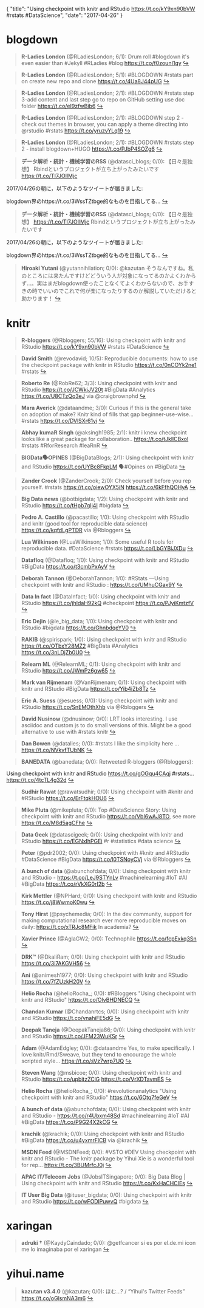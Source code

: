 {
  "title": "Using checkpoint with knitr and RStudio https://t.co/kY9xn90bVW #rstats #DataScience",
  "date": "2017-04-26"
}

# blogdown

> **R-Ladies London** (@RLadiesLondon; 6/1): Drum roll #blogdown it's even easier than #Jekyll #RLadies #blog https://t.co/f0zounI1qy  [&#8618;](https://twitter.com/xieyihui/status/857304187717267456)

<!-- -->


> **R-Ladies London** (@RLadiesLondon; 5/1): #BLOGDOWN #rstats part on create new repo and clone https://t.co/4Ua8J44pUG  [&#8618;](https://twitter.com/xieyihui/status/857306838429204482)

<!-- -->


> **R-Ladies London** (@RLadiesLondon; 2/1): #BLOGDOWN #rstats step 3-add content and last step go to repo on GitHub setting use doc folder https://t.co/eI9zfwBib6  [&#8618;](https://twitter.com/xieyihui/status/857314785825886208)

<!-- -->


> **R-Ladies London** (@RLadiesLondon; 2/1): #BLOGDOWN step 2 - check out themes in browser, you can apply a theme directing into @rstudio #rstats https://t.co/yruzvYLq19  [&#8618;](https://twitter.com/xieyihui/status/857314076497764352)

<!-- -->


> **R-Ladies London** (@RLadiesLondon; 2/1): #BLOGDOWN #rstats step 2 - install blogdown+HUGO https://t.co/PJbP4SOZg6  [&#8618;](https://twitter.com/xieyihui/status/857307456208351237)

<!-- -->


> **データ解析・統計・機械学習のRSS** (@datasci_blogs; 0/0): 【日々是独想】 Rbindというプロジェクトが立ち上がったみたいです https://t.co/TI7JOIlMjc  
>
2017/04/26の朝に，以下のようなツイートが届きました:
>
blogdown界のhttps://t.co/3WssTZtbge的なものを目指してる…  [&#8618;](https://twitter.com/xieyihui/status/857084872128684033)

<!-- -->


> **データ解析・統計・機械学習のRSS** (@datasci_blogs; 0/0): 【日々是独想】 https://t.co/TI7JOIlMjc Rbindというプロジェクトが立ち上がったみたいです  
>
2017/04/26の朝に，以下のようなツイートが届きました:
>
blogdown界のhttps://t.co/3WssTZtbge的なものを目指してる…  [&#8618;](https://twitter.com/xieyihui/status/857068004521148418)

<!-- -->


> **Hiroaki Yutani** (@yutannihilation; 0/0): @kazutan そうなんですね。私のところには来たんですけどどういう人が対象になってるのかよくわからず...。実はまだblogdown使ったことなくてよくわからないので、お手すきの時でいいのでこれで何が楽になったりするのか解説していただけると助かります！  [&#8618;](https://twitter.com/xieyihui/status/857009671734939648)

<!-- -->


# knitr

> **R-bloggers** (@Rbloggers; 55/16): Using checkpoint with knitr and RStudio https://t.co/kY9xn90bVW #rstats #DataScience  [&#8618;](https://twitter.com/xieyihui/status/857098153778130944)

<!-- -->


> **David Smith** (@revodavid; 10/5): Reproducible documents: how to use the checkpoint package with knitr in RStudio https://t.co/0nCOYk2ne1 #rstats  [&#8618;](https://twitter.com/xieyihui/status/857256558455132161)

<!-- -->


> **Roberto Re** (@RobRe62; 3/3): Using checkpoint with knitr and RStudio https://t.co/JCWkjJV20t #BigData #Analytics https://t.co/U8CTzQo3eJ via @craigbrownphd  [&#8618;](https://twitter.com/xieyihui/status/857012844331765761)

<!-- -->


> **Mara Averick** (@dataandme; 3/0): Curious if this is the general take on adoption of make? Knitr kind of fills that gap beginner-use-wise... #rstats https://t.co/DVlSXr61yi  [&#8618;](https://twitter.com/xieyihui/status/857013495837208576)

<!-- -->


> **Abhay kumaR Singh** (@aksingh1985; 2/1): knitr i knew checkpoint looks like a great package for collaboration.. https://t.co/tJkllCBxol #rstats #RforResearch #leaRnR  [&#8618;](https://twitter.com/xieyihui/status/857142757827194880)

<!-- -->


> **BIGData🗣OPINES** (@BigDataBlogs; 2/1): Using checkpoint with knitr and RStudio https://t.co/UYBc8FkpLM 🗣#Opines on #BigData  [&#8618;](https://twitter.com/xieyihui/status/857008126620569603)

<!-- -->


> **Zander Crook** (@ZanderCrook; 2/0): Check yourself before you rep yourself. #rstats https://t.co/oiewOYX5iN https://t.co/6kFfhQOHyA  [&#8618;](https://twitter.com/xieyihui/status/857143456493424640)

<!-- -->


> **Big Data news** (@botbigdata; 1/2): Using checkpoint with knitr and RStudio https://t.co/tHpb7gIj4I #bigdata  [&#8618;](https://twitter.com/xieyihui/status/857020687541829638)

<!-- -->


> **Pedro A. Castillo** (@pacastillo; 1/0): Using checkpoint with RStudio and knitr (good tool for reproducible data science) https://t.co/kqfdLgPTDR vía @Rbloggers  [&#8618;](https://twitter.com/xieyihui/status/857329986331705347)

<!-- -->


> **Lua Wilkinson** (@LuaWilkinson; 1/0): Some useful R tools for reproducible data. #DataScience #rstats  https://t.co/LbGYBiJXDu  [&#8618;](https://twitter.com/xieyihui/status/857238741819240448)

<!-- -->


> **Datafloq** (@Datafloq; 1/0): Using checkpoint with knitr and RStudio #BigData https://t.co/t3cmbPxAyV  [&#8618;](https://twitter.com/xieyihui/status/857143565755011072)

<!-- -->


> **Deborah Tannon** (@DeborahTannon; 1/0): #RStats —Using checkpoint with knitr and RStudio : https://t.co/UMhuCGax9Y  [&#8618;](https://twitter.com/xieyihui/status/857098977480757248)

<!-- -->


> **Data In fact** (@DataInfact; 1/0): Using checkpoint with knitr and RStudio https://t.co/jhIdaH92kQ #checkpoint https://t.co/PJyiKmtzfV  [&#8618;](https://twitter.com/xieyihui/status/857074123595558912)

<!-- -->


> **Eric Dejin** (@le_big_data; 1/0): Using checkpoint with knitr and RStudio #bigdata https://t.co/GhnbdqeYV0  [&#8618;](https://twitter.com/xieyihui/status/857018208120967168)

<!-- -->


> **RAKIB** (@spirispark; 1/0): Using checkpoint with knitr and RStudio https://t.co/OTbxY28MZ2 #BigData #Analytics https://t.co/3nLDjZb0U0  [&#8618;](https://twitter.com/xieyihui/status/857005882235924481)

<!-- -->


> **Relearn ML** (@RelearnML; 0/1): Using checkpoint with knitr and RStudio https://t.co/JWmPz6gw65  [&#8618;](https://twitter.com/xieyihui/status/857206534027100161)

<!-- -->


> **Mark van Rijmenam** (@VanRijmenam; 0/1): Using checkpoint with knitr and RStudio #BigData https://t.co/Yib4iZb8Tz  [&#8618;](https://twitter.com/xieyihui/status/857150771892297730)

<!-- -->


> **Eric A. Suess** (@esuess; 0/0): Using checkpoint with knitr and RStudio https://t.co/SnEMOthXhb via @Rbloggers  [&#8618;](https://twitter.com/xieyihui/status/857342870394503169)

<!-- -->


> **David Nusinow** (@dnusinow; 0/0): LRT looks interesting. I use asciidoc and custom js to do small versions of this. Might be a good alternative to use with #rstats knitr  [&#8618;](https://twitter.com/xieyihui/status/857332354490216449)

<!-- -->


> **Dan Bowen** (@datalies; 0/0): #rstats I like the simplicity here ... https://t.co/NVkvfTUbNK  [&#8618;](https://twitter.com/xieyihui/status/857305749596250113)

<!-- -->


> **BANEDATA** (@banedata; 0/0): Retweeted R-bloggers (@Rbloggers):
>
Using checkpoint with knitr and RStudio https://t.co/gOGqu4CAqj #rstats... https://t.co/4tcTL4g32d  [&#8618;](https://twitter.com/xieyihui/status/857297454823202817)

<!-- -->


> **Sudhir Rawat** (@rawatsudhir; 0/0): Using checkpoint with #knitr and #RStudio https://t.co/ErFtqkHOU6  [&#8618;](https://twitter.com/xieyihui/status/857275906620051456)

<!-- -->


> **Mike Pluta** (@mikepluta; 0/0): Top #DataScience Story: Using checkpoint with knitr and RStudio https://t.co/VbI6wAJ8TO, see more https://t.co/M8d5agCFhe  [&#8618;](https://twitter.com/xieyihui/status/857271150124179456)

<!-- -->


> **Data Geek** (@datascigeek; 0/0): Using checkpoint with knitr and RStudio https://t.co/EGNxIhPGEi #r #statistics #data science  [&#8618;](https://twitter.com/xieyihui/status/857221980285808640)

<!-- -->


> **Peter** (@pdr2002; 0/0): Using checkpoint with #knitr and #RStudio #DataScience #BigData
https://t.co/l0TSNoyCVj via @Rbloggers  [&#8618;](https://twitter.com/xieyihui/status/857205647535996929)

<!-- -->


> **A bunch of data** (@abunchofdata; 0/0): Using checkpoint with knitr and RStudio - https://t.co/LeJ9STYnLv #machinelearning #IoT #AI #BigData https://t.co/rVkXG0rI2b  [&#8618;](https://twitter.com/xieyihui/status/857194247358992384)

<!-- -->


> **Kirk Mettler** (@NPHard; 0/0): Using checkpoint with knitr and RStudio https://t.co/j8WwmoK0wu  [&#8618;](https://twitter.com/xieyihui/status/857191853376012289)

<!-- -->


> **Tony Hirst** (@psychemedia; 0/0): In the dev community, support for making computational research ever more reproducible moves on daily: https://t.co/xTRJc8MFik In academia?  [&#8618;](https://twitter.com/xieyihui/status/857149190299951105)

<!-- -->


> **Xavier Prince** (@AglaGW2; 0/0): Technophile https://t.co/fcpExkq3Sn  [&#8618;](https://twitter.com/xieyihui/status/857127627588595712)

<!-- -->


> **DRK™** (@DkaliRam; 0/0): Using checkpoint with knitr and RStudio https://t.co/3i7AKGVH56  [&#8618;](https://twitter.com/xieyihui/status/857112471370440705)

<!-- -->


> **Ani** (@animesh1977; 0/0): Using checkpoint with knitr and RStudio https://t.co/7fZUzkH20V  [&#8618;](https://twitter.com/xieyihui/status/857106751023452160)

<!-- -->


> **Helio Rocha** (@helioRocha_; 0/0): #RBloggers "Using checkpoint with knitr and RStudio" https://t.co/OlvBHDNECQ  [&#8618;](https://twitter.com/xieyihui/status/857099720317173763)

<!-- -->


> **Chandan Kumar** (@Chandanrtcs; 0/0): Using checkpoint with knitr and RStudio https://t.co/vnahiFE5dG  [&#8618;](https://twitter.com/xieyihui/status/857099029657911296)

<!-- -->


> **Deepak Taneja** (@DeepakTaneja86; 0/0): Using checkpoint with knitr and RStudio https://t.co/JFM23WuKSr  [&#8618;](https://twitter.com/xieyihui/status/857098494989000706)

<!-- -->


> **Adam** (@AdamEdgley; 0/0): @dataandme Yes, to make specifically. I love knitr/Rmd/Sweave, but they tend to encourage the whole scripted style… https://t.co/sVz7wrp7UQ  [&#8618;](https://twitter.com/xieyihui/status/857049809265414144)

<!-- -->


> **Steven Wang** (@msbicoe; 0/0): Using checkpoint with knitr and RStudio https://t.co/upbitzZClG https://t.co/VrXDTavmES  [&#8618;](https://twitter.com/xieyihui/status/857029264608075776)

<!-- -->


> **Helio Rocha** (@helioRocha_; 0/0): #revolutionanalytics "Using checkpoint with knitr and RStudio" https://t.co/6Otq7feGeV  [&#8618;](https://twitter.com/xieyihui/status/857028522052923394)

<!-- -->


> **A bunch of data** (@abunchofdata; 0/0): Using checkpoint with knitr and RStudio - https://t.co/r4Ubxm48Sd #machinelearning #IoT #AI #BigData https://t.co/P9G24X2kCG  [&#8618;](https://twitter.com/xieyihui/status/857028201314492416)

<!-- -->


> **krachik** (@krachik; 0/0): Using checkpoint with knitr and RStudio #BigData https://t.co/u4yxmrFlCB via @krachik  [&#8618;](https://twitter.com/xieyihui/status/857014439647870976)

<!-- -->


> **MSDN Feed** (@MSDNFeed; 0/0): #VSTO #DEV Using checkpoint with knitr and RStudio - The knitr package by Yihui Xie is a wonderful tool for rep... https://t.co/3BUMrfcJ0j  [&#8618;](https://twitter.com/xieyihui/status/857006562187018242)

<!-- -->


> **APAC IT/Telecom Jobs** (@JobsITSingapore; 0/0): Big Data Blog | Using checkpoint with knitr and RStudio https://t.co/KxHaCHCIEs  [&#8618;](https://twitter.com/xieyihui/status/857006525960916993)

<!-- -->


> **IT User Big Data** (@ituser_bigdata; 0/0): Using checkpoint with knitr and RStudio https://t.co/wFODlPuwvQ #bigdata  [&#8618;](https://twitter.com/xieyihui/status/857006374479425537)

<!-- -->


# xaringan

> **adruki †** (@KaydyCaindado; 0/0): @getfcancer si es por el.de.mi icon me lo imaginaba por el xaringan  [&#8618;](https://twitter.com/xieyihui/status/857068128651575296)

<!-- -->


# yihui.name

> **kazutan v3.4.0** (@kazutan; 0/0): ほむ...? / “Yihui's Twitter Feeds” https://t.co/oGlsmNA3m6  [&#8618;](https://twitter.com/xieyihui/status/857153497074106369)

<!-- -->


